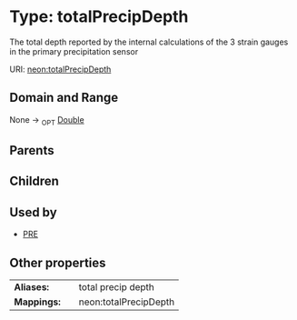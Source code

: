 
# Type: totalPrecipDepth


The total depth reported by the internal calculations of the 3 strain gauges in the primary precipitation sensor

URI: [neon:totalPrecipDepth](https://data.neonscience.org/totalPrecipDepth)


## Domain and Range

None ->  <sub>OPT</sub> [Double](types/Double.md)

## Parents


## Children


## Used by

 * [PRE](PRE.md)

## Other properties

|  |  |  |
| --- | --- | --- |
| **Aliases:** | | total precip depth |
| **Mappings:** | | neon:totalPrecipDepth |

